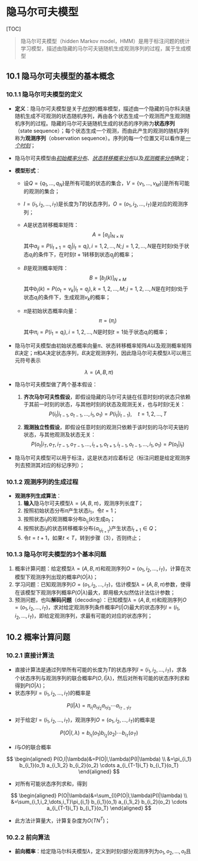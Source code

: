 # 隐马尔可夫模型

[TOC]



> 隐马尔可夫模型（hidden Markov model，HMM）是用于标注问题的统计学习模型，描述由隐藏的马尔可夫链随机生成观测序列的过程，属于生成模型

## 10.1 隐马尔可夫模型的基本概念

### 10.1.1 隐马尔可夫模型的定义

- **定义**：隐马尔可夫模型是关于<u>*时序*</u>的概率模型，描述由一个隐藏的马尔科夫链随机生成不可观测的状态随机序列，再由各个状态生成一个观测而产生观测随机序列的过程。隐藏的马尔可夫链随机生成的状态的序列称为**状态序列**（state sequence）；每个状态生成一个观测，而由此产生的观测的随机序列称为**观测序列**（observation sequence）。序列的每一个位置又可以看作是<u>*一个时刻*</u>；
- 隐马尔可夫模型由<u>*初始概率分布*</u>、<u>*状态转移概率分布*</u>以及<u>*观测概率分布*</u>确定；

- **模型形式**：

  - 设$Q=\{q_1,\dots,q_N\}$是所有可能的状态的集合，$V=\{v_1,\dots,v_M\}]$是所有可能的观测的集合；

  - $I=(i_1,i_2,\dots,i_T)​$是长度为$T​$的状态序列，$O=(o_1,i_2,\dots,i_T)​$是对应的观测序列；

  - $A$是状态转移概率矩阵：
    $$
    A=\left[a_{ij}\right]_{N\times N}
    $$
    其中$a_{ij}=P(i_{t+1}=q_j|i_t=q_i), i=1,2,\dots,N; j=1,2,\dots,N$是在时刻$t$处于状态$q_i$的条件下，在时刻$t+1$转移到状态$q_j$的概率；

  - $B​$是观测概率矩阵：
    $$
    B=\left[b_{j}(k)\right]_{N\times M}
    $$
    其中$b_{j}(k)=P(o_t=v_k|i_t=q_j), k=1,2,\dots,M;j=1,2,\dots,N​$是在时刻$t​$处于状态$q_i​$的条件下，生成观测$v_k​$的概率；

  - $\pi$是初始状态概率向量：
    $$
    \pi=(\pi_i)
    $$
    其中$\pi_i=P(i_1=q_i), i=1,2,\dots,N$是时刻$t=1$处于状态$q_i$的概率；

- 隐马尔可夫模型由初始状态概率向量$\pi$、状态转移概率矩阵$A$以及观测概率矩阵$B$决定；$\pi$和$A$决定状态序列，$B$决定观测序列，因此隐马尔可夫模型$\lambda$可以用三元符号表示

$$
\lambda=(A,B,\pi)
$$

- 隐马尔可夫模型做了两个基本假设：

  1. **齐次马尔可夫性假设**，即假设隐藏的马尔可夫链在任意时刻$t$的状态只依赖于其前一时刻的状态，与其他时刻的状态及观测无关，也与时刻$t$无关：
     $$
     P(i_t|i_{t-1},o_{t-1},\dots,i_1,o_1)=P(i_t|i_{t-1}), \quad t=1,2,\dots,T
     $$

  2. **观测独立性假设**，即假设任意时刻的观测只依赖于该时刻的马尔可夫链的状态，与其他观测及状态无关：
     $$
     P(o_t|i_T,o_T,i_{T-1},o_{T-1},\dots,i_{t+1},o_{t+1},i_{t-1},o_{t-1},\dots,i_1,o_1)=P(o_t|i_t)
     $$

- 隐马尔可夫模型可以用于标注，这是状态对应着标记（标注问题是给定观测序列去预测其对应的标记序列）；

### 10.1.2 观测序列的生成过程

- **观测序列生成算法**：
  1. **输入**隐马尔可夫模型$\lambda=(A,B,\pi)​$，观测序列长度$T​$；
  2. 按照初始状态分布$\pi​$产生状态$i_1​$，令$t=1​$；
  3. 按照状态$i_t$的观测概率分布$b_{i_t}(k)$生成$o_{t}$；
  4. 按照状态$i_t$的状态转移概率分布$\{a_{i_t i_{t+1}}\}$产生状态$i_{t+1}\in Q$；
  5. 令$t=t+1$，如果$t<T$，转到步骤（3），否则终止；

### 10.1.3 隐马尔可夫模型的3个基本问题

1. 概率计算问题：给定模型$\lambda=(A,B,\pi)​$和观测序列$O=(o_1,i_2,\dots,i_T)​$，计算在次模型下观测序列出现的概率$P(O|\lambda)​$；
2. 学习问题：已知观测序列$O=(o_1,i_2,\dots,i_T)​$，估计模型$\lambda=(A,B,\pi)​$参数，使得在该模型下观测序列概率$P(O|\lambda)​$最大，即用极大似然估计法估计参数；
3. 预测问题，也叫**解码问题**（decoding）：已知模型$\lambda=(A,B,\pi)​$和观测序列$O=(o_1,i_2,\dots,i_T)​$，求对给定观测序列条件概率$P(I|O)​$最大的状态序列$I=(i_1,i_2,\dots,i_T)​$，即给定观测序列，求最有可能的对应的状态序列；

## 10.2 概率计算问题

### 10.2.1 直接计算法

- 直接计算法是通过列举所有可能的长度为$T​$的状态序列$I=(i_1,i_2,\dots,i_T)​$，求各个状态序列与观测序列的联合概率$P(O,I|\lambda)​$，然后对所有可能的状态序列求和得到$P(O|\lambda)​$；
- 状态序列$I=(i_1,i_2,\dots,i_T)​$的概率是

$$
P(I|\lambda)=\pi_{i_1}a_{i_1i_2}a_{i_1i_3}\cdots a_{i_{T-1}i_T}
$$

- 对于给定$I=(i_1,i_2,\dots,i_T)$，观测序列$O=(o_1,i_2,\dots,i_T)$的概率是

$$
P(O|I,\lambda)=b_{i_1}(o_1)b_{i_2}(o_2)\cdots b_{i_T}(o_T)
$$

- $I$与$O$的联合概率

$$
\begin{aligned}
P(O,I|\lambda)&=P(O|I,\lambda)P(I|\lambda) \\
&=\pi_{i_1} b_{i_1}(o_1) a_{i_1i_2} b_{i_2}(o_2) \cdots a_{i_{T-1}i_T} b_{i_T}(o_T)
\end{aligned}
$$

- 对所有可能状态序列求和，得到

$$
\begin{aligned}
P(O|\lambda)&=\sum_{I}P(O|I,\lambda)P(I|\lambda) \\
&=\sum_{i_1,i_2,\dots,i_T}\pi_{i_1} b_{i_1}(o_1) a_{i_1i_2} b_{i_2}(o_2) \cdots a_{i_{T-1}i_T} b_{i_T}(o_T)
\end{aligned}
$$

- 此方法计算量大，计算复杂度为$O(TN^T)$；

### 10.2.2 前向算法

- **前向概率**：给定隐马尔科夫模型$\lambda$，定义到时刻$t$部分观测序列为$o_1,o_2,\dots,o_t$且